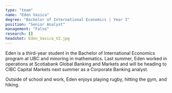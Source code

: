 ```yaml
---
type: "team"
name: "Eden Vasica"
degree: "Bachelor of International Economics | Year 3"
position: "Senior Analyst"
management: "False"
research: []
headshot: Eden_Vasica_V2.jpg
---
```


Eden is a third-year student in the Bachelor of International Economics program at UBC and minoring in mathematics. Last summer, Eden worked in operations at Scotiabank Global Banking and Markets and will be heading to CIBC Capital Markets next summer as a Corporate Banking analyst.

Outside of school and work, Eden enjoys playing rugby, hitting the gym, and hiking.
